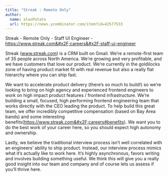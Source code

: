```yaml
---
title: "Streak : Remote Only"
author:
  name: alooPotato
  url: https://news.ycombinator.com/item?id=42577533
---
```

Streak - Remote Only - Staff UI Engineer - <a href="https:&#x2F;&#x2F;www.streak.com&#x2F;careers&#x2F;staff-ui-engineer" rel="nofollow">https:&#x2F;&#x2F;www.streak.com&#x2F;careers&#x2F;staff-ui-engineer</a>

Streak (www.streak.com) is a CRM built on Gmail. We’re a remote-first team of 35 people across North America. We’re growing and very profitable, and we have customers that love our product. We’re currently in the goldilocks zone of having product market fit with real revenue but also a really flat hierarchy where you can ship fast.

We want to accelerate product delivery (there’s so much to build!) so we’re looking to bring on high agency and experienced frontend engineers to work on high impact product features &#x2F; frontend infrastructure. We’re building a small, focused, high performing frontend engineering team that works directly with the CEO leading the product. To help build this great team, we offer incredibly competitive compensation (based on Bay Area bands) and some interesting benefits(<a href="https:&#x2F;&#x2F;www.streak.com&#x2F;careers#benefits" rel="nofollow">https:&#x2F;&#x2F;www.streak.com&#x2F;careers#benefits</a>). We want you to do the best work of your career here, so you should expect high autonomy and ownership.

Lastly, we believe the traditional interview process isn’t well correlated with an engineers’ ability to ship product. Instead, our interview process mimics what it’s actually like to work here. It’s highly asynchronous, favors writing and involves building something useful. We think this will give you a really good insight into our team and company and of course lets us assess if you’ll thrive here.
<JobApplication />
